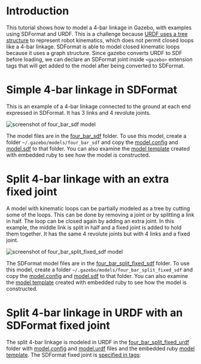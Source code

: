 # Introduction
This tutorial shows how to model a 4-bar linkage in Gazebo,
with examples using SDFormat and URDF.
This is a challenge because
[URDF uses a tree structure](http://wiki.ros.org/urdf/Tutorials/Create%20your%20own%20urdf%20file)
to represent robot kinematics,
which does not permit closed loops like a 4-bar linkage.
SDFormat is able to model closed kinematic loops
because it uses a graph structure.
Since gazebo converts URDF to SDF before loading,
we can declare an SDFormat joint inside `<gazebo>`
extension tags that will get added to the model 
after being converted to SDFormat.


# Simple 4-bar linkage in SDFormat

This is an example of a 4-bar linkage connected to the ground at each end
expressed in SDFormat.
It has 3 links and 4 revolute joints.

![screenshot of four_bar_sdf model](https://bytebucket.org/osrf/gazebo_tutorials/raw/0f6734899e9e24f43eb7b4a9bfdbcfe9b08b7a1c/kinematic_loop/four_bar.png)

The model files are in the [four_bar_sdf](https://bitbucket.org/osrf/gazebo_tutorials/src/0f6734899e9e24f43eb7b4a9bfdbcfe9b08b7a1c/kinematic_loop/four_bar_sdf)
folder.
To use this model, create a folder `~/.gazebo/models/four_bar_sdf` and copy the
[model.config](https://bitbucket.org/osrf/gazebo_tutorials/raw/0f6734899e9e24f43eb7b4a9bfdbcfe9b08b7a1c/kinematic_loop/four_bar_sdf/model.config)
and
[model.sdf](https://bitbucket.org/osrf/gazebo_tutorials/raw/0f6734899e9e24f43eb7b4a9bfdbcfe9b08b7a1c/kinematic_loop/four_bar_sdf/model.sdf)
to that folder.
You can also examine the
[model template](https://bitbucket.org/osrf/gazebo_tutorials/src/0f6734899e9e24f43eb7b4a9bfdbcfe9b08b7a1c/kinematic_loop/four_bar_sdf/model.sdf.erb)
created with embedded ruby to see how the model is constructed.

# Split 4-bar linkage with an extra fixed joint

A model with kinematic loops can be partially modeled as a tree by
cutting some of the loops.
This can be done by removing a joint or by splitting a link
in half.
The loop can be closed again by adding an extra joint.
In this example, the middle link is split in half
and a fixed joint is added to hold them together.
It has the same 4 revolute joints but with 4 links and a fixed joint.

![screenshot of four_bar_split_fixed_sdf model](https://bytebucket.org/osrf/gazebo_tutorials/raw/0f6734899e9e24f43eb7b4a9bfdbcfe9b08b7a1c/kinematic_loop/four_bar_split.png)

The SDFormat model files are in the [four_bar_split_fixed_sdf](https://bitbucket.org/osrf/gazebo_tutorials/src/0f6734899e9e24f43eb7b4a9bfdbcfe9b08b7a1c/kinematic_loop/four_bar_split_fixed_sdf)
folder.
To use this model, create a folder `~/.gazebo/models/four_bar_split_fixed_sdf` and copy the
[model.config](https://bitbucket.org/osrf/gazebo_tutorials/raw/0f6734899e9e24f43eb7b4a9bfdbcfe9b08b7a1c/kinematic_loop/four_bar_split_fixed_sdf/model.config)
and
[model.sdf](https://bitbucket.org/osrf/gazebo_tutorials/raw/0f6734899e9e24f43eb7b4a9bfdbcfe9b08b7a1c/kinematic_loop/four_bar_split_fixed_sdf/model.sdf)
to that folder.
You can also examine the
[model template](https://bitbucket.org/osrf/gazebo_tutorials/src/0f6734899e9e24f43eb7b4a9bfdbcfe9b08b7a1c/kinematic_loop/four_bar_split_fixed_sdf/model.sdf.erb)
created with embedded ruby to see how the model is constructed.

# Split 4-bar linkage in URDF with an SDFormat fixed joint

The split 4-bar linkage is modeled in URDF in the
[four_bar_split_fixed_urdf](https://bitbucket.org/osrf/gazebo_tutorials/src/0f6734899e9e24f43eb7b4a9bfdbcfe9b08b7a1c/kinematic_loop/four_bar_split_fixed_urdf)
folder with
[model.config](https://bitbucket.org/osrf/gazebo_tutorials/raw/0f6734899e9e24f43eb7b4a9bfdbcfe9b08b7a1c/kinematic_loop/four_bar_split_fixed_urdf/model.config)
and
[model.urdf](https://bitbucket.org/osrf/gazebo_tutorials/raw/0f6734899e9e24f43eb7b4a9bfdbcfe9b08b7a1c/kinematic_loop/four_bar_split_fixed_urdf/model.urdf)
files and the embedded ruby
[model template](https://bitbucket.org/osrf/gazebo_tutorials/src/0f6734899e9e24f43eb7b4a9bfdbcfe9b08b7a1c/kinematic_loop/four_bar_split_fixed_urdf/model.urdf.erb).
The SDFormat fixed joint is
[specified in <gazebo> tags](https://bitbucket.org/osrf/gazebo_tutorials/src/0f6734899e9e24f43eb7b4a9bfdbcfe9b08b7a1c/kinematic_loop/four_bar_split_fixed_urdf/model.urdf?at=kinematic_loop&fileviewer=file-view-default#model.urdf-149:157):

<include from='/&ltgazebo&gt/' to='/&lt\/gazebo&gt' src='https://bitbucket.org/osrf/gazebo_tutorials/raw/0f6734899e9e24f43eb7b4a9bfdbcfe9b08b7a1c/kinematic_loop/four_bar_split_fixed_urdf/model.urdf' />


